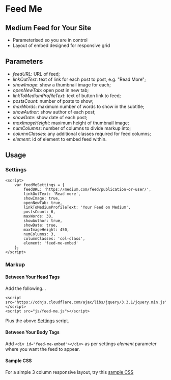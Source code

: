 # Feed Me

## Medium Feed for Your Site
- Parameterised so you are in control
- Layout of embed designed for responsive grid

## Parameters
- *feedURL*: URL of feed;
- *linkOutText*: text of link for each post to post, e.g. "Read More";
- *showImage*: show a thumbnail image for each;
- *openNewTab*: open post in new tab;
- *linkToMediumProfileText*: text of button link to feed;
- *postsCount*: number of posts to show;
- *maxWords*: maximum number of words to show in the subtitle;
- *showAuthor*: show author of each post;
- *showDate*: show date of each post;
- *maxImageHeight*: maximum height of thumbnail image;
- *numColumns*: number of columns to divide markup into;
- *columnClasses*: any additional classes required for feed columns;
- *element*: id of element to embed feed within.

## Usage

### Settings

    <script>
        var feedMeSettings = {
            feedURL: 'https://medium.com/feed/publication-or-user/',
            linkOutText: 'Read more',
            showImage: true,
            openNewTab: true,
            linkToMediumProfileText: 'Your Feed on Medium',
            postsCount: 6,
            maxWords: 30,
            showAuthor: true,
            showDate: true,
            maxImageHeight: 450,
            numColumns: 3,
            columnClasses: 'col-class',
            element: 'feed-me-embed'
        };
    </script>
    
### Markup

#### Between Your Head Tags

Add the following...

    <script src="https://cdnjs.cloudflare.com/ajax/libs/jquery/3.3.1/jquery.min.js"></script>
    <script src="js/feed-me.js"></script>
    
Plus the above [Settings](https://github.com/N4Design/feed-me#settings) script.

#### Between Your Body Tags

Add `<div id="feed-me-embed"></div>` as per settings *element* parameter where you want the feed to appear.

#### Sample CSS

For a simple 3 column responsive layout, try this [sample CSS](https://github.com/N4Design/feed-me/blob/master/css/feed-me.css)
